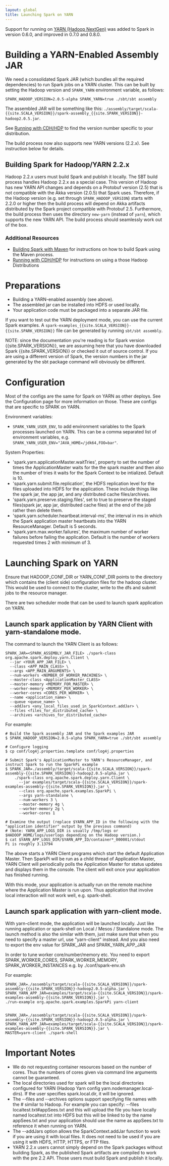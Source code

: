 ```yaml
---
layout: global
title: Launching Spark on YARN
---
```


Support for running on [YARN (Hadoop
NextGen)](http://hadoop.apache.org/docs/r2.0.2-alpha/hadoop-yarn/hadoop-yarn-site/YARN.html)
was added to Spark in version 0.6.0, and improved in 0.7.0 and 0.8.0.

# Building a YARN-Enabled Assembly JAR

We need a consolidated Spark JAR (which bundles all the required dependencies) to run Spark jobs on a YARN cluster.
This can be built by setting the Hadoop version and `SPARK_YARN` environment variable, as follows:

    SPARK_HADOOP_VERSION=2.0.5-alpha SPARK_YARN=true ./sbt/sbt assembly

The assembled JAR will be something like this:
`./assembly/target/scala-{{site.SCALA_VERSION}}/spark-assembly_{{site.SPARK_VERSION}}-hadoop2.0.5.jar`.

See [Running with CDH/HDP](hadoop-third-party-distributions.html) to find the version number specific to your distribution.

The build process now also supports new YARN versions (2.2.x). See instruction below for details.

## Building Spark for Hadoop/YARN 2.2.x

Hadoop 2.2.x users must build Spark and publish it locally. The SBT build process handles Hadoop 2.2.x as a special case. This version of Hadoop has new YARN API changes and depends on a Protobuf version (2.5) that is not compatible with the Akka version (2.0.5) that Spark uses. Therefore, if the Hadoop version (e.g. set through ```SPARK_HADOOP_VERSION```) starts with 2.2.0 or higher then the build process will depend on Akka artifacts distributed by the Spark project compatible with Protobuf 2.5. Furthermore, the build process then uses the directory ```new-yarn``` (instead of ```yarn```), which supports the new YARN API. The build process should seamlessly work out of the box. 

### Additional Resources
 * [Building Spark with Maven](building-with-maven.html) for instructions on how to build Spark using the Maven process.
 * [Running with CDH/HDP](hadoop-third-party-distributions.html) for instructions on using a those Hadoop Distributions

# Preparations

- Building a YARN-enabled assembly (see above).
- The assembled jar can be installed into HDFS or used locally.
- Your application code must be packaged into a separate JAR file.

If you want to test out the YARN deployment mode, you can use the current Spark examples. A `spark-examples_{{site.SCALA_VERSION}}-{{site.SPARK_VERSION}}` file can be generated by running `sbt/sbt assembly`. 

NOTE: since the documentation you're reading is for Spark version {{site.SPARK_VERSION}}, we are assuming here that you have downloaded Spark {{site.SPARK_VERSION}} or checked it out of source control. If you are using a different version of Spark, the version numbers in the jar generated by the sbt package command will obviously be different.

# Configuration

Most of the configs are the same for Spark on YARN as other deploys. See the Configuration page for more information on those.  These are configs that are specific to SPARK on YARN.

Environment variables:
* `SPARK_YARN_USER_ENV`, to add environment variables to the Spark processes launched on YARN. This can be a comma separated list of environment variables, e.g. `SPARK_YARN_USER_ENV="JAVA_HOME=/jdk64,FOO=bar"`.

System Properties:
* 'spark.yarn.applicationMaster.waitTries', property to set the number of times the ApplicationMaster waits for the the spark master and then also the number of tries it waits for the Spark Context to be intialized. Default is 10.
* 'spark.yarn.submit.file.replication', the HDFS replication level for the files uploaded into HDFS for the application. These include things like the spark jar, the app jar, and any distributed cache files/archives.
* 'spark.yarn.preserve.staging.files', set to true to preserve the staged files(spark jar, app jar, distributed cache files) at the end of the job rather then delete them.
* 'spark.yarn.scheduler.heartbeat.interval-ms', the interval in ms in which the Spark application master heartbeats into the YARN ResourceManager. Default is 5 seconds. 
* 'spark.yarn.max.worker.failures', the maximum number of worker failures before failing the application. Default is the number of workers requested times 2 with minimum of 3.

# Launching Spark on YARN

Ensure that HADOOP_CONF_DIR or YARN_CONF_DIR points to the directory which contains the (client side) configuration files for the hadoop cluster.
This would be used to connect to the cluster, write to the dfs and submit jobs to the resource manager.

There are two scheduler mode that can be used to launch spark application on YARN.

## Launch spark application by YARN Client with yarn-standalone mode.

The command to launch the YARN Client is as follows:

    SPARK_JAR=<SPARK_ASSEMBLY_JAR_FILE> ./spark-class org.apache.spark.deploy.yarn.Client \
      --jar <YOUR_APP_JAR_FILE> \
      --class <APP_MAIN_CLASS> \
      --args <APP_MAIN_ARGUMENTS> \
      --num-workers <NUMBER_OF_WORKER_MACHINES> \
      --master-class <ApplicationMaster_CLASS>
      --master-memory <MEMORY_FOR_MASTER> \
      --worker-memory <MEMORY_PER_WORKER> \
      --worker-cores <CORES_PER_WORKER> \
      --name <application_name> \
      --queue <queue_name> \
      --addJars <any_local_files_used_in_SparkContext.addJar> \
      --files <files_for_distributed_cache> \
      --archives <archives_for_distributed_cache>

For example:

    # Build the Spark assembly JAR and the Spark examples JAR
    $ SPARK_HADOOP_VERSION=2.0.5-alpha SPARK_YARN=true ./sbt/sbt assembly

    # Configure logging
    $ cp conf/log4j.properties.template conf/log4j.properties

    # Submit Spark's ApplicationMaster to YARN's ResourceManager, and instruct Spark to run the SparkPi example
    $ SPARK_JAR=./assembly/target/scala-{{site.SCALA_VERSION}}/spark-assembly-{{site.SPARK_VERSION}}-hadoop2.0.5-alpha.jar \
        ./spark-class org.apache.spark.deploy.yarn.Client \
          --jar examples/target/scala-{{site.SCALA_VERSION}}/spark-examples-assembly-{{site.SPARK_VERSION}}.jar \
          --class org.apache.spark.examples.SparkPi \
          --args yarn-standalone \
          --num-workers 3 \
          --master-memory 4g \
          --worker-memory 2g \
          --worker-cores 1

    # Examine the output (replace $YARN_APP_ID in the following with the "application identifier" output by the previous command)
    # (Note: YARN_APP_LOGS_DIR is usually /tmp/logs or $HADOOP_HOME/logs/userlogs depending on the Hadoop version.)
    $ cat $YARN_APP_LOGS_DIR/$YARN_APP_ID/container*_000001/stdout
    Pi is roughly 3.13794

The above starts a YARN Client programs which start the default Application Master. Then SparkPi will be run as a child thread of Application Master, YARN Client will  periodically polls the Application Master for status updates and displays them in the console. The client will exit once your application has finished running.

With this mode, your application is actually run on the remote machine where the Application Master is run upon. Thus application that involve local interaction will not work well, e.g. spark-shell.

## Launch spark application with yarn-client mode.

With yarn-client mode, the application will be launched locally. Just like running application or spark-shell on Local / Mesos / Standalone mode. The launch method is also the similar with them, just make sure that when you need to specify a master url, use "yarn-client" instead. And you also need to export the env value for SPARK_JAR and SPARK_YARN_APP_JAR

In order to tune worker core/number/memory etc. You need to export SPARK_WORKER_CORES, SPARK_WORKER_MEMORY, SPARK_WORKER_INSTANCES e.g. by ./conf/spark-env.sh

For example:

    SPARK_JAR=./assembly/target/scala-{{site.SCALA_VERSION}}/spark-assembly-{{site.SPARK_VERSION}}-hadoop2.0.5-alpha.jar \
    SPARK_YARN_APP_JAR=examples/target/scala-{{site.SCALA_VERSION}}/spark-examples-assembly-{{site.SPARK_VERSION}}.jar \
    ./run-example org.apache.spark.examples.SparkPi yarn-client


    SPARK_JAR=./assembly/target/scala-{{site.SCALA_VERSION}}/spark-assembly-{{site.SPARK_VERSION}}-hadoop2.0.5-alpha.jar \
    SPARK_YARN_APP_JAR=examples/target/scala-{{site.SCALA_VERSION}}/spark-examples-assembly-{{site.SPARK_VERSION}}.jar \
    MASTER=yarn-client ./spark-shell

# Important Notes

- We do not requesting container resources based on the number of cores. Thus the numbers of cores given via command line arguments cannot be guaranteed.
- The local directories used for spark will be the local directories configured for YARN (Hadoop Yarn config yarn.nodemanager.local-dirs). If the user specifies spark.local.dir, it will be ignored.
- The --files and --archives options support specifying file names with the # similar to Hadoop. For example you can specify: --files localtest.txt#appSees.txt and this will upload the file you have locally named localtest.txt into HDFS but this will be linked to by the name appSees.txt and your application should use the name as appSees.txt to reference it when running on YARN.
- The --addJars option allows the SparkContext.addJar function to work if you are using it with local files. It does not need to be used if you are using it with HDFS, HTTP, HTTPS, or FTP files.
- YARN 2.2.x users cannot simply depend on the Spark packages without building Spark, as the published Spark artifacts are compiled to work with the pre 2.2 API. Those users must build Spark and publish it locally.  
